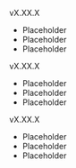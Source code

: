 vX.XX.X
* Placeholder
* Placeholder
* Placeholder

vX.XX.X
* Placeholder
* Placeholder
* Placeholder

vX.XX.X
* Placeholder
* Placeholder
* Placeholder
